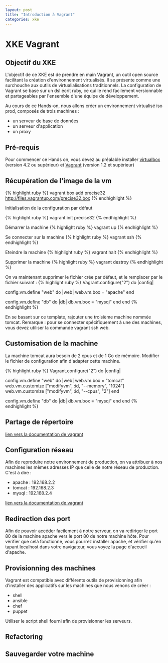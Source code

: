 ```yaml
---
layout: post
title: "Introduction à Vagrant"
categories: xke
---
```


# XKE Vagrant

## Objectif du XKE

L'objectif de ce XKE est de prendre en main Vagrant, un outil open source facilitant la création d'environnement virtualisés. Il se présente comme une surchouche aux outils de virtualialisations traditionnels. La configuration de Vagrant se base sur un dsl écrit ruby, ce qui le rend facilement versionnable et partageables par l'ensemble d'une équipe de développement.

Au cours de ce Hands-on, nous allons créer un environnement virtualisé iso prod, composés de trois machines :
 - un serveur de base de données
 - un serveur d'application
 - un proxy

## Pré-requis

Pour commencer ce Hands on, vous devez au préalable installer [virtualbox](https://www.virtualbox.org/wiki/Downloads) (version 4.2 ou supérieur) et [Vagrant](http://downloads.vagrantup.com/) (version 1.2 et supérieur)

## Récupération de l'image de la vm

{% highlight ruby %}
vagrant box add precise32 http://files.vagrantup.com/precise32.box
{% endhighlight %}

Initialisation de la configuration par défaut

{% highlight ruby %}
vagrant init precise32
{% endhighlight %}

Démarrer la machine
{% highlight ruby %}
vagrant up
{% endhighlight %}

Se connecter sur la machine
{% highlight ruby %}
vagrant ssh
{% endhighlight %}

Eteindre la machine
{% highlight ruby %}
vagrant halt
{% endhighlight %}

Supprimer la machine
{% highlight ruby %}
vagrant destroy
{% endhighlight %}

On va maintenant supprimer le fichier crée par défaut, et le remplacer par le fichier suivant :
{% highlight ruby %}
Vagrant.configure("2") do |config|

  config.vm.define "web" do |web|
    web.vm.box = "apache"
  end

  config.vm.define "db" do |db|
    db.vm.box = "mysql"
  end
end
{% endhighlight %}

En se basant sur ce template, rajouter une troisième machine nommée tomcat.
Remarque : pour se connecter spécifiquement à une des machines, vous devez utiliser la commande vagrant ssh web.

## Customisation de la machine

La machine tomcat aura besoin de 2 cpus et de 1 Go de mémoire. Modifier le fichier de configuration afin d'adapter cette machine.

{% highlight ruby %}
Vagrant.configure("2") do |config|

  config.vm.define "web" do |web|
    web.vm.box = "tomcat"
    web.vm.customize ["modifyvm", :id, "--memory", "1024"]
    web.vm.customize ["modifyvm", :id, "--cpus", "2"]
  end

  config.vm.define "db" do |db|
    db.vm.box = "mysql"
  end
end
{% endhighlight %}

## Partage de répertoire

[lien vers la documentation de vagrant](http://docs.vagrantup.com/v2/synced-folders/basic_usage.html)

## Configuration réseau

Afin de reproduire notre environnement de production, on va attribuer à nos machines les mêmes adresses IP que celle de notre réseau de production. C'est à dire : 
  - apache : 192.168.2.2
  - tomcat : 192.168.2.3
  - mysql : 192.168.2.4

[lien vers la documentation de vagrant](http://docs.vagrantup.com/v2/networking/private_network.html)

## Redirection des port

Afin de pouvoir accéder facilement à notre serveur, on va rediriger le port 80 de la machine apache vers le port 80 de notre machine hôte. Pour vérifier que celà fonctionne, vous pourrez installer apache, et vérifier qu'en tapant localhost dans votre navigateur, vous voyez la page d'accueil d'apache.

## Provisionning des machines

Vagrant est compatible avec différents outils de provisionning afin d'installer des applicatifs sur les machines que nous venons de créer :
 - shell
 - ansible
 - chef
 - puppet

Utiliser le script shell fourni afin de provisionner les serveurs.

## Refactoring

## Sauvegarder votre machine

